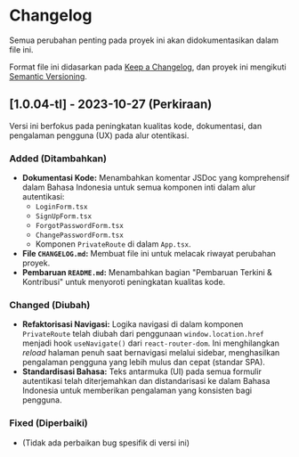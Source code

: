 # Changelog

Semua perubahan penting pada proyek ini akan didokumentasikan dalam file ini.

Format file ini didasarkan pada [Keep a Changelog](https://keepachangelog.com/en/1.0.0/), dan proyek ini mengikuti [Semantic Versioning](https://semver.org/spec/v2.0.0.html).

## [1.0.04-tl] - 2023-10-27 (Perkiraan)

Versi ini berfokus pada peningkatan kualitas kode, dokumentasi, dan pengalaman pengguna (UX) pada alur otentikasi.

### Added (Ditambahkan)

- **Dokumentasi Kode:** Menambahkan komentar JSDoc yang komprehensif dalam Bahasa Indonesia untuk semua komponen inti dalam alur autentikasi:
  - `LoginForm.tsx`
  - `SignUpForm.tsx`
  - `ForgotPasswordForm.tsx`
  - `ChangePasswordForm.tsx`
  - Komponen `PrivateRoute` di dalam `App.tsx`.
- **File `CHANGELOG.md`:** Membuat file ini untuk melacak riwayat perubahan proyek.
- **Pembaruan `README.md`:** Menambahkan bagian "Pembaruan Terkini & Kontribusi" untuk menyoroti peningkatan kualitas kode.

### Changed (Diubah)

- **Refaktorisasi Navigasi:** Logika navigasi di dalam komponen `PrivateRoute` telah diubah dari penggunaan `window.location.href` menjadi hook `useNavigate()` dari `react-router-dom`. Ini menghilangkan *reload* halaman penuh saat bernavigasi melalui sidebar, menghasilkan pengalaman pengguna yang lebih mulus dan cepat (standar SPA).
- **Standardisasi Bahasa:** Teks antarmuka (UI) pada semua formulir autentikasi telah diterjemahkan dan distandarisasi ke dalam Bahasa Indonesia untuk memberikan pengalaman yang konsisten bagi pengguna.

### Fixed (Diperbaiki)

- (Tidak ada perbaikan bug spesifik di versi ini)
